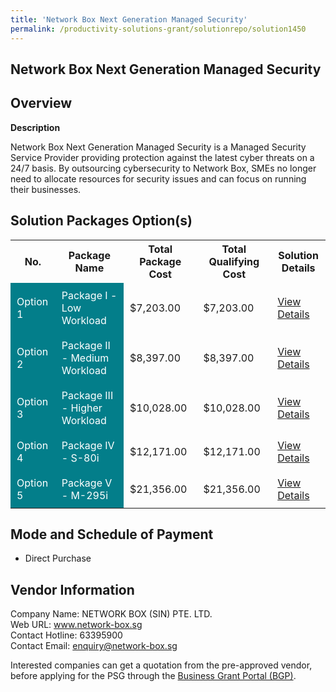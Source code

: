 ```yaml
---
title: 'Network Box Next Generation Managed Security'
permalink: /productivity-solutions-grant/solutionrepo/solution1450
---
```


## Network Box Next Generation Managed Security

## Overview

**Description**

Network Box Next Generation Managed Security is a Managed Security Service Provider providing protection against the latest cyber threats on a 24/7 basis. By outsourcing cybersecurity to Network Box, SMEs no longer need to allocate resources for security issues and can focus on running their businesses.

## Solution Packages Option(s)

<table>
<tr>
<th><b>No.</b></th>
<th><b>Package Name</b></th>
<th><b>Total Package Cost</b></th>
<th><b>Total Qualifying Cost</b></th>
<th><b>Solution Details</b></th>
</tr>
<tr>
<td style='padding: 10px; background-color: #037E8A; color: #FFFFFF;'>Option 1</td>
<td style='padding: 10px; background-color: #037E8A; color: #FFFFFF;'>Package I - Low Workload</td>
<td style='padding: 10px;'>$7,203.00</td>
<td style='padding: 10px;'>$7,203.00</td>
<td style='padding: 10px;'><a href='/images/psg/NetworkBox_Security_28122023_Desensitised_Annex3_Part1.pdf' target='_blank'>View Details</a></td>
</tr>
<tr>
<td style='padding: 10px; background-color: #037E8A; color: #FFFFFF;'>Option 2</td>
<td style='padding: 10px; background-color: #037E8A; color: #FFFFFF;'>Package II - Medium Workload</td>
<td style='padding: 10px;'>$8,397.00</td>
<td style='padding: 10px;'>$8,397.00</td>
<td style='padding: 10px;'><a href='/images/psg/NetworkBox_Security_28122023_Desensitised_Annex3_Part2.pdf' target='_blank'>View Details</a></td>
</tr>
<tr>
<td style='padding: 10px; background-color: #037E8A; color: #FFFFFF;'>Option 3</td>
<td style='padding: 10px; background-color: #037E8A; color: #FFFFFF;'>Package III - Higher Workload</td>
<td style='padding: 10px;'>$10,028.00</td>
<td style='padding: 10px;'>$10,028.00</td>
<td style='padding: 10px;'><a href='/images/psg/NetworkBox_Security_28122023_Desensitised_Annex3_Part3.pdf' target='_blank'>View Details</a></td>
</tr>
<tr>
<td style='padding: 10px; background-color: #037E8A; color: #FFFFFF;'>Option 4</td>
<td style='padding: 10px; background-color: #037E8A; color: #FFFFFF;'>Package IV - S-80i</td>
<td style='padding: 10px;'>$12,171.00</td>
<td style='padding: 10px;'>$12,171.00</td>
<td style='padding: 10px;'><a href='/images/psg/NetworkBox_Security_28122023_Desensitised_Annex3_Part4.pdf' target='_blank'>View Details</a></td>
</tr>
<tr>
<td style='padding: 10px; background-color: #037E8A; color: #FFFFFF;'>Option 5</td>
<td style='padding: 10px; background-color: #037E8A; color: #FFFFFF;'>Package V - M-295i</td>
<td style='padding: 10px;'>$21,356.00</td>
<td style='padding: 10px;'>$21,356.00</td>
<td style='padding: 10px;'><a href='/images/psg/NetworkBox_Security_28122023_Desensitised_Annex3_Part5.pdf' target='_blank'>View Details</a></td>
</tr>
</table>

## Mode and Schedule of Payment

 - Direct Purchase

## Vendor Information

 Company Name: NETWORK BOX (SIN) PTE. LTD.<br>Web URL: www.network-box.sg<br>Contact Hotline: 63395900<br>Contact Email: enquiry@network-box.sg

Interested companies can get a quotation from the pre-approved vendor, before applying for the PSG through the <a href='https://www.businessgrants.gov.sg/' target='_blank' rel='noopener'>Business Grant Portal (BGP)</a>.

<script src="/jquery/resize-tables.js"></script>
